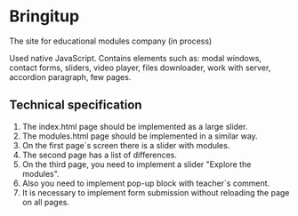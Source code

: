 # Bringitup
The site for educational modules company (in process)

Used native JavaScript. Contains elements such as: modal windows, contact forms, sliders, video player, files downloader, work with server, accordion paragraph, few pages.

## Technical specification

1. The index.html page should be implemented as a large slider.
2. The modules.html page should be implemented in a similar way.
3. On the first page`s screen there is a slider with modules.
4. The second page has a list of differences.
5. On the third page, you need to implement a slider "Explore the modules".
6. Also you need to implement pop-up block with teacher`s comment.
7. It is necessary to implement form submission without reloading the page on all pages.
